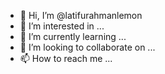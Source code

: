 - 👋 Hi, I’m @latifurahmanlemon
- 👀 I’m interested in ...
- 🌱 I’m currently learning ...
- 💞️ I’m looking to collaborate on ...
- 📫 How to reach me ...

<!---
latifurahmanlemon/latifurahmanlemon is a ✨ special ✨ repository because its `README.md` (this file) appears on your GitHub profile.
You can click the Preview link to take a look at your changes.
--->
